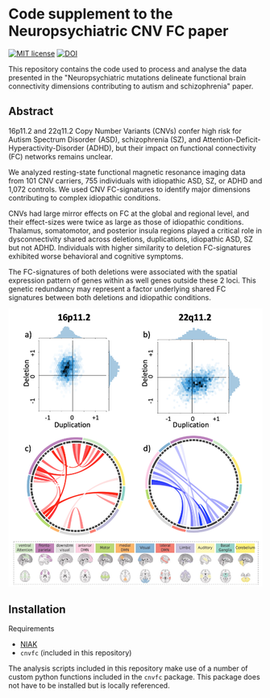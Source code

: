 # Code supplement to the Neuropsychiatric CNV FC paper
[![MIT license](https://img.shields.io/badge/License-MIT-blue.svg)](https://lbesson.mit-license.org/)
[![DOI](https://img.shields.io/badge/DOI-10.1101%2F862615-informational
)](https://doi.org/10.1101/862615)

This repository contains the code used to process and analyse the data presented in the "Neuropsychiatric mutations delineate functional brain connectivity dimensions contributing to autism and schizophrenia" paper. 

## Abstract
16p11.2 and 22q11.2 Copy Number Variants (CNVs) confer high risk for Autism Spectrum Disorder (ASD), schizophrenia (SZ), and Attention-Deficit-Hyperactivity-Disorder (ADHD), but their impact on functional connectivity (FC) networks remains unclear. 

We analyzed resting-state functional magnetic resonance imaging data from 101 CNV carriers, 755 individuals with idiopathic ASD, SZ, or ADHD and 1,072 controls. We used CNV FC-signatures to identify major dimensions contributing to complex idiopathic conditions. 

CNVs had large mirror effects on FC at the global and regional level, and their effect-sizes were twice as large as those of idiopathic conditions. Thalamus, somatomotor, and posterior insula regions played a critical role in dysconnectivity shared across deletions, duplications, idiopathic ASD, SZ but not ADHD. Individuals with higher similarity to deletion FC-signatures exhibited worse behavioral and cognitive symptoms. 

The FC-signatures of both deletions were associated with the spatial expression pattern of genes within as well genes outside these 2 loci. This genetic redundancy may represent a factor underlying shared FC signatures between both deletions and idiopathic conditions.

![Figure 1](https://github.com/surchs/Neuropsychiatric_CNV_code_supplement/blob/master/NP_CNV_Fig1.png)

## Installation
Requirements
- [NIAK](http://niak.simexp-lab.org/build/html/index.html)
- `cnvfc` (included in this repository)

The analysis scripts included in this repository make use of a number of custom python functions included in the `cnvfc` package. This package does not have to be installed but is locally referenced.
